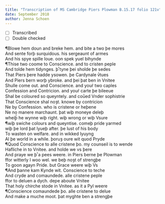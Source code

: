 ```yaml
---
title: "Transcription of MS Cambridge Piers Plowman B.15.17 folio 121v"
date: September 2018
author: Jenna Schoen
---
```

- [ ] Transcribed
- [ ] Double checked

¶Blowe hem doun and breke hem. and bite a two þe mores  
And sente forþ surquidous. his sergeaunt of armes  
And his spye spille loue. oon spek yuel bihynde  
¶Thise two coome to Conscience. and to cristen peple  
And tolde hem tidynges. þͭ tyne þei sholde þe sedes  
That Piers þere hadde ysowen. þe Cardynale v̔tues  
And Piers bern worþ ybroke. and þei þat ben in Vnitee  
Shulle come out. and Conscience. and your̉ two caples  
Confession and Contricion. and your̉ carte þe bileeue  
Shal be coloured so queyntely. and cou̔ed Vnder sophistrie  
That Conscience shal noȝt. knowe by contricion  
Ne by Confession. who is cristene or heþene  
Ne no manere marchaunt. þat wiþ moneye deleþ  
wheiþ̔ he wynne wiþ right. wiþ wrong or wiþ Vsure  
¶wiþ swiche colours and queyntise. comeþ pride yarmed  
wiþ þe lord þat lyueþ after. þe lust of his body  
To wasten on welfare. and in wikked lyuyng  
Al þe world in a while. þoruȝ oure wit quod Pryde  
¶Quod Conscience to alle cristene þo. my counseil is to wende  
Hafliche in to Vnitee. and holde we vs þere  
And praye we þͭ a pees weere. in Piers berne þe Plowman  
ffor witterly I woo wel. we beþ noȝt of strengþe  
To goon agayn Pride. but Grace weere wiþ Vs  
¶And þanne kam Kynde wit. Conscience to teche  
And cryde and comaundede. alle cristene peple  
ffor to deluen a dych. depe aboute Vnitee  
That holy chirche stode in Vnitee. as it a Pyl weere  
¶Conscience comaundede þo. alle cristene to delue  
And make a muche moot. þat myghte ben a strengþe  
